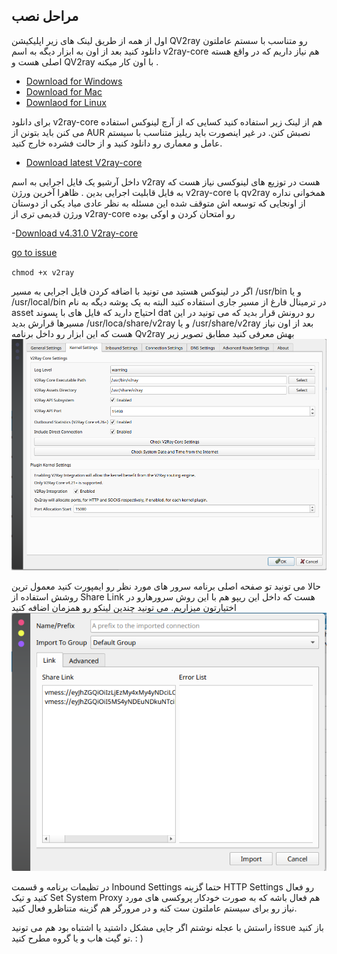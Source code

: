 ## مراحل نصب 
اول از همه از طریق لینک های زیر اپلیکیشن QV2ray رو متناسب با سستم عاملتون دانلود کنید بعد از اون به ابزار دیگه به اسم v2ray-core هم نیاز داریم که در واقع هسته اصلی هست و QV2ray با اون کار میکنه . 

- [Download for Windows](https://github.com/Qv2ray/Qv2ray/releases/download/v2.7.0/Qv2ray-v2.7.0-Windows-Installer.exe) 
- [Download for Mac](https://github.com/Qv2ray/Qv2ray/releases/download/v2.7.0/Qv2ray-v2.7.0-macOS-x64.dmg)
- [Downlaod for Linux](https://github.com/Qv2ray/Qv2ray/releases/download/v2.7.0/Qv2ray-v2.7.0-linux-x64.AppImage)

برای دانلود v2ray-core هم از لینک زیر استفاده کنید کسایی که از آرچ لینوکس استفاده می کنن باید بتونن از AUR نصبش کنن. در غیر اینصورت باید ریلیز متناسب با سیستم عامل و معماری رو دانلود کنید و از حالت فشرده خارج کنید. 


- [Download latest V2ray-core](https://github.com/v2fly/v2ray-core/releases/)

داخل آرشیو یک فایل اجرایی به اسم v2ray هست در توزیع های لینوکسی نیاز هست که به فایل قابلیت اجرایی بدین . 
ظاهرا آخرین ورژن v2ray-core با qv2ray همخوانی نداره از اونجایی که توسعه اش متوقف شده این مسئله به نظر عادی میاد یکی از دوستان ورژن قدیمی تری از v2ray-core رو امتحان کردن و اوکی بوده 


-[Download v4.31.0 V2ray-core](https://github.com/v2fly/v2ray-core/releases/tag/v4.31.0)


[go to issue](https://github.com/HarlyquinForest/our-time-is-now/issues/1)


`` chmod +x v2ray ``

 اگر در لینوکس هستید می تونید با اضافه کردن فایل اجرایی به مسیر /usr/bin و یا /usr/local/bin در ترمینال فارغ از مسیر جاری استفاده کنید البته به یک پوشه دیگه به نام asset احتیاج دارید که فایل های با پسوند dat رو درونش قرار بدید که می تونید در این مسیرها قرارش بدید /usr/loca/share/v2ray و یا /usr/share/v2ray
بعد از اون نیاز هست که این ابزار رو داخل برنامه Qv2ray بهش معرفی کنید مطابق تصویر زیر
![v2ray-core-path](v2ray-path.png)

حالا می تونید تو صفحه اصلی برنامه سرور های مورد نظر رو ایمپورت کنید معمول ترین روشش استفاده از Share Link هست که داخل این ریپو هم با این روش سرورهارو در اختیارتون میزاریم. می تونید چندین لینکو رو همزمان اضافه کنید 
![share-link](share-link.png)

در تظیمات برنامه و قسمت Inbound Settings حتما گزینه HTTP Settings رو فعال کنید و تیک Set System Proxy هم فعال باشه که به صورت خودکار پروکسی های مورد نیاز رو برای سیستم عاملتون ست کنه و در مرورگر هم گزینه متناظرو فعال کنید. 


راستش با عجله نوشتم اگر جایی مشکل داشتید یا اشتباه بود هم می تونید issue باز کنید تو گیت هاب و یا گروه مطرح کنید. : )‌

